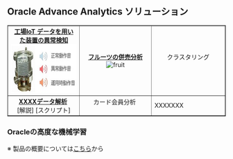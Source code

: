 <!doctype html>
<html>
<head>
<meta charset="utf-8">
<title>AA_Solution</title>
</head>

<body>
<h2>Oracle Advance Analytics ソリューション</h2>

<table width="80%" border="1">
  <tbody>
    <tr>
      <td width="33%"><center>
      <strong><u>工場IoT データを用いた装置の異常検知</u></strong><br>
      <a href="https://github.com/oracle4engineer/factory_iot/wiki/%E5%B7%A5%E5%A0%B4-IoT-%E3%83%87%E3%83%BC%E3%82%BF%E3%82%92%E7%94%A8%E3%81%84%E3%81%9F%E8%A3%85%E7%BD%AE%E3%81%AE%E7%95%B0%E5%B8%B8%E6%A4%9C%E7%9F%A5" title="Factory IoT" target="_blank"><img src="iot_02.jpg" width="217" height="113" alt="iot"/>
      </a></center></td>
      <td width = "33%"><center>
      <u><strong>フルーツの併売分析</strong></u><br>
      <img src="" alt="fruit"/></center>
      </td>
      <td width = "34%"><center>
      クラスタリング<br>
      &nbsp;
      </center></td>
    </tr>
    <tr>
      <td><center>
          <strong><u>XXXXデータ解析</u></strong>&nbsp;<br>
      [解説] [スクリプト]
      </center>
      </td>
      <td><center>カード会員分析&nbsp;</center><br>
      </td>
      <td>XXXXXXX&nbsp;</td>
    </tr>
  </tbody>
</table>

<h3>Oracleの高度な機械学習</h3>
<p>※ 製品の概要については<a href="https://github.com/oracle4engineer/advanced-analytics/wiki" title="Oracleの高度な機械学習" target="_blank">こちら</a>から
  <br>
</p>
<p>&nbsp;</p>
</body>
</html>
